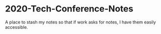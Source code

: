 # 2020-Tech-Conference-Notes

A place to stash my notes so that if work asks for notes, I have them easily accessible.
